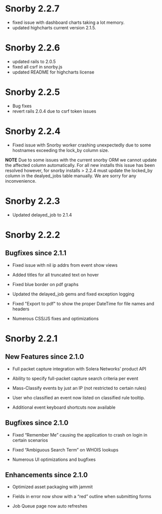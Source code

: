 # Snorby 2.2.7

* fixed issue with dashboard charts taking a lot memory.
* updated highcharts current version 2.1.5.

# Snorby 2.2.6

* updated rails to 2.0.5
* fixed all csrf in snorby.js
* updated README for highcharts license

# Snorby 2.2.5

* Bug fixes
* revert rails 2.0.4 due to csrf token issues

# Snorby 2.2.4

* Fixed issue with Snorby worker crashing unexpectedly due to
 	some hostnames exceeding the lock_by column size.

**NOTE** Due to some issues with the current snorby ORM we
cannot update the affected column automatically. For all new
installs this issue has been resolved however, for snorby
installs > 2.2.4 must update the locked_by column in the 
dealyed_jobs table manually. We are sorry for any inconvenience.

# Snorby 2.2.3

* Updated delayed_job to 2.1.4

# Snorby 2.2.2

## Bugfixes since 2.1.1

* Fixed issue with nil ip addrs from event show views

* Added titles for all truncated text on hover

* Fixed blue border on pdf graphs

* Updated the delayed_job gems and fixed exception logging

* Fixed "Export to pdf" to show the proper DateTime for file names and headers

* Numerous CSS/JS fixes and optimizations

# Snorby 2.2.1

## New Features since 2.1.0

* Full packet capture integration with Solera Networks’ product API

* Ability to specify full-packet capture search criteria per event

* Mass-Classify events by just an IP (not restricted to certain rules)

* User who classified an event now listed on classified rule tooltip.

* Additional event keyboard shortcuts now available

## Bugfixes since 2.1.0

* Fixed “Remember Me” causing the application to crash on login in certain scenarios

* Fixed “Ambiguous Search Term” on WHOIS lookups

* Numerous UI optimizations and bugfixes

## Enhancements since 2.1.0

* Optimized asset packaging with jammit

* Fields in error now show with a “red” outline when submitting forms

* Job Queue page now auto refreshes